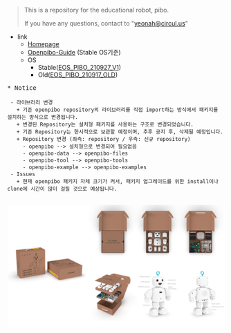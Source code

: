 >This is a repository for the educational robot, pibo.
>
>If you have any questions, contact to "yeonah@circul.us"   

* link
  + [Homepage](https://themaker.circul.us)
  + [Openpibo-Guide](https://themakerrobot.github.io/x-openpibo/build/html/index.html) (Stable OS기준)
  + OS
    - Stable([EOS_PIBO_210927_V1](https://drive.google.com/file/d/1Y43w3Fhkt03qdLUDVj7u1edxhlSaFXjE/view?usp=sharing))
    - Old([EOS_PIBO_210917_OLD](https://drive.google.com/file/d/1NoD_R2mcnc2nErGtSmuUe83CrJ3pOnbU/view?usp=sharing))

<pre>
* Notice
<code>
 - 라이브러리 변경
   + 기존 openpibo repository의 라이브러리를 직접 import하는 방식에서 패키지를 설치하는 방식으로 변경됩니다.
   + 변경된 Repository는 설치형 패키지를 사용하는 구조로 변경되었습니다.
   + 기존 Repository는 한시적으로 보관할 예정이며, 추후 공지 후, 삭제될 예정입니다.
   + Repository 변경 (좌측: repository / 우측: 신규 repository)
     - openpibo --> 설치형으로 변경되어 필요없음
     - openpibo-data --> openpibo-files
     - openpibo-tool --> openpibo-tools
     - openpibo-example --> openpibo-examples
 - Issues
   + 현재 openpibo 패키지 자체 크기가 커서, 패키지 업그레이드를 위한 install이나 clone에 시간이 많이 걸릴 것으로 예상됩니다.
</code>
</pre>
![bg](bg.png)
